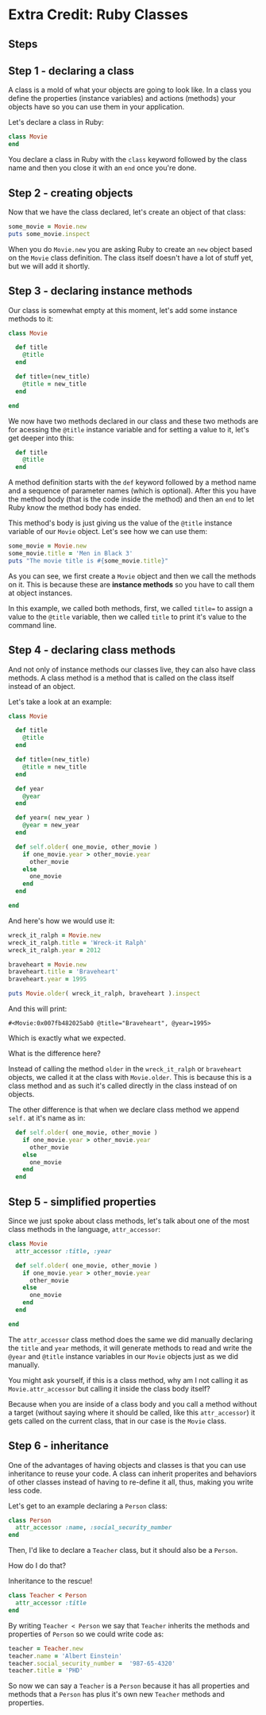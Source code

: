 # Extra Credit: Ruby Classes
## Steps

## Step 1 - declaring a class

A class is a mold of what your objects are going to look like. In a class you
define the properties (instance variables) and actions (methods) your objects 
have so you can use them in your application.

Let's declare a class in Ruby:

```ruby
class Movie
end
```

You declare a class in Ruby with the `class` keyword followed by the class name
and then you close it with an `end` once you're done.

## Step 2 - creating objects

Now that we have the class declared, let's create an object of that class:

```ruby
some_movie = Movie.new
puts some_movie.inspect
```

When you do `Movie.new` you are asking Ruby to create an `new` object based on the
`Movie` class definition. The class itself doesn't have a lot of stuff yet, but 
we will add it shortly.

## Step 3 - declaring instance methods

Our class is somewhat empty at this moment, let's add some instance methods to it:

```ruby
class Movie

  def title
    @title
  end

  def title=(new_title)
    @title = new_title
  end

end
```

We now have two methods declared in our class and these two methods are for
acessing the `@title` instance variable and for setting a value to it, let's get
deeper into this:

```ruby
  def title
    @title
  end
```

A method definition starts with the `def` keyword followed by a method name and
a sequence of parameter names (which is optional). After this you have the method
body (that is the code inside the method) and then an `end` to let Ruby know
the method body has ended.

This method's body is just giving us the value of the `@title` instance variable
of our `Movie` object. Let's see how we can use them:

```ruby
some_movie = Movie.new
some_movie.title = 'Men in Black 3'
puts "The movie title is #{some_movie.title}"
```

As you can see, we first create a `Movie` object and then we call the methods
on it. This is because these are **instance methods** so you have to call them
at object instances.

In this example, we called both methods, first, we called `title=` to assign a 
value to the `@title` variable, then we called `title` to print it's value to 
the command line.

## Step 4 - declaring class methods

And not only of instance methods our classes live, they can also have class methods.
A class method is a method that is called on the class itself instead of an object.

Let's take a look at an example:

```ruby
class Movie

  def title
    @title
  end

  def title=(new_title)
    @title = new_title
  end  

  def year
    @year
  end

  def year=( new_year )
    @year = new_year
  end

  def self.older( one_movie, other_movie )
    if one_movie.year > other_movie.year
      other_movie
    else
      one_movie
    end
  end

end
```

And here's how we would use it:

```ruby
wreck_it_ralph = Movie.new
wreck_it_ralph.title = 'Wreck-it Ralph'
wreck_it_ralph.year = 2012

braveheart = Movie.new
braveheart.title = 'Braveheart'
braveheart.year = 1995

puts Movie.older( wreck_it_ralph, braveheart ).inspect
```

And this will print:

```text
#<Movie:0x007fb482025ab0 @title="Braveheart", @year=1995>
```

Which is exactly what we expected.

What is the difference here?

Instead of calling the method `older` in the `wreck_it_ralph` or `braveheart` 
objects, we called it at the class with `Movie.older`. This is because this is 
a class method and as such it's called directly in the class instead of on objects.

The other difference is that when we declare class method we append `self.` at it's 
name as in:

```ruby
  def self.older( one_movie, other_movie )
    if one_movie.year > other_movie.year
      other_movie
    else
      one_movie
    end
  end
```

## Step 5 - simplified properties

Since we just spoke about class methods, let's talk about one of the most class 
methods in the language, `attr_accessor`:

```ruby
class Movie
  attr_accessor :title, :year

  def self.older( one_movie, other_movie )
    if one_movie.year > other_movie.year
      other_movie
    else
      one_movie
    end
  end

end
```

The `attr_accessor` class method does the same we did manually declaring the 
`title` and `year` methods, it will generate methods to read and write the 
`@year` and `@title` instance variables in our `Movie` objects just as we did
manually.

You might ask yourself, if this is a class method, why am I not calling it 
as `Movie.attr_accessor` but calling it inside the class body itself?

Because when you are inside of a class body and you call a method without a 
target (without saying where it should be called, like this `attr_accessor`) it
gets called on the current class, that in our case is the `Movie` class.

## Step 6 - inheritance

One of the advantages of having objects and classes is that you can use inheritance
to reuse your code. A class can inherit properites and behaviors of other classes
instead of having to re-define it all, thus, making you write less code.

Let's get to an example declaring a `Person` class:

```ruby
class Person
  attr_accessor :name, :social_security_number
end
```

Then, I'd like to declare a `Teacher` class, but it should also be a `Person`. 

How do I do that? 

Inheritance to the rescue!

```ruby
class Teacher < Person
  attr_accessor :title
end
```

By writing `Teacher < Person` we say that `Teacher` inherits the methods and 
properties of `Person` so we could write code as:

```ruby
teacher = Teacher.new
teacher.name = 'Albert Einstein'
teacher.social_security_number =  '987-65-4320'
teacher.title = 'PHD'
```

So now we can say a `Teacher` is a `Person` because it has all properties
and methods that a `Person` has plus it's own new `Teacher` methods and properties.